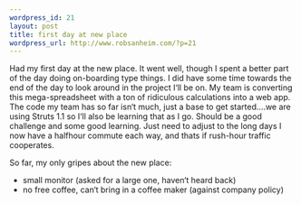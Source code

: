 ```yaml
--- 
wordpress_id: 21
layout: post
title: first day at new place
wordpress_url: http://www.robsanheim.com/?p=21
---
```

Had my first day at the new place. It went well, though I spent a better part of the day doing on-boarding type things. I did have some time towards the end of the day to look around in the project I‘ll be on. My team is converting this mega-spreadsheet with a ton of ridiculous calculations into a web app. The code my team has so far isn‘t much, just a base to get started….we are using Struts 1.1 so I‘ll also be learning that as I go. Should be a good challenge and some good learning. Just need to adjust to the long days I now have a halfhour commute each way, and thats if rush-hour traffic cooperates.

So far, my only gripes about the new place:

* small monitor (asked for a large one, haven‘t heard back)
* no free coffee, can‘t bring in a coffee maker (against company policy)
